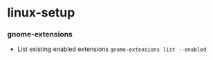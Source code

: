 # linux-setup

### gnome-extensions
- List existing enabled extensions `gnome-extensions list --enabled`